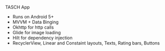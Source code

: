 TASCH App

- Runs on Android 5+
- MVVM + Data Binging
- Okhttp for http calls
- Glide for image loading
- Hilt for dependency injection
- RecyclerView, Linear and Constaint layouts, Texts, Rating bars, Buttons
